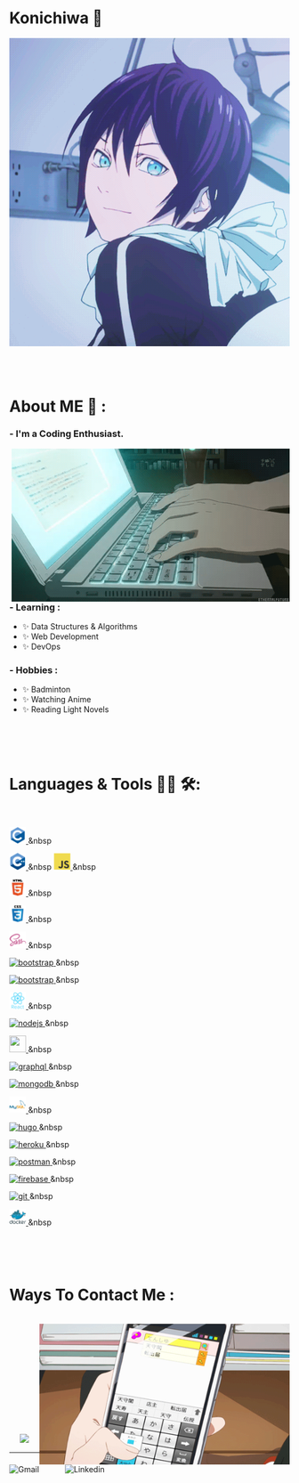 # Konichiwa 👋

<div align="center">
<img hight="300" width="600" alt="GIF" align="center" src="assests/a6610c886bdef355a7f6d463a9357843e454fc4f_hq.gif">
</div>

</br>
</br>
</br>


# About ME 💬 :

### - I'm a Coding Enthusiast.

<img hight="400" width="500" alt="GIF" align="right" src="assests/animesher.com_code-computer-html-197855.gif">

### - Learning :
- ✨ Data Structures & Algorithms
- ✨ Web Development
- ✨ DevOps

### - Hobbies : 
- ✨ Badminton 
- ✨ Watching Anime
- ✨ Reading Light Novels

</br>
</br>
</br>



# Languages & Tools 👨‍💻 🛠:
</br>

<p align="center">

<!-- For more icons please follow  https://github.com/MikeCodesDotNET/ColoredBadges -->
<!-- C -->
<a href="https://www.cprogramming.com/" target="_blank" rel="noreferrer"> <img src="https://raw.githubusercontent.com/devicons/devicon/master/icons/c/c-original.svg" alt="c" width="30" height="30"/> </a>&nbsp
<!-- C++ -->
<a href="https://www.w3schools.com/cpp/" target="_blank" rel="noreferrer"> <img src="https://raw.githubusercontent.com/devicons/devicon/master/icons/cplusplus/cplusplus-original.svg" alt="cplusplus" width="30" height="30"/> </a>&nbsp
<a href="https://developer.mozilla.org/en-US/docs/Web/JavaScript" target="_blank"> <img src="https://raw.githubusercontent.com/devicons/devicon/master/icons/javascript/javascript-original.svg" alt="javascript" width="30" height="30"/> </a>&nbsp
<!-- frontend -->
<!--    html  -->
   <a href="https://www.w3.org/html/" target="_blank"> <img src="https://raw.githubusercontent.com/devicons/devicon/master/icons/html5/html5-original-wordmark.svg" alt="html5" width="30" height="30"/> </a>&nbsp
<!--   css  -->
   <a href="https://www.w3schools.com/css/" target="_blank" rel="noreferrer"> <img src="https://raw.githubusercontent.com/devicons/devicon/master/icons/css3/css3-original-wordmark.svg" alt="css3" width="30" height="30"/> </a>&nbsp
<!--   scss  -->
<a href="https://sass-lang.com" target="_blank"> <img src="https://raw.githubusercontent.com/devicons/devicon/master/icons/sass/sass-original.svg" alt="sass" width="30" height="30"/> </a>&nbsp
  <!-- bootstrap   -->
   <a href="https://getbootstrap.com/" target="_blank"> <img src="https://cdn.jsdelivr.net/gh/devicons/devicon/icons/bootstrap/bootstrap-original.svg" alt="bootstrap" width="30" height="30" /> </a>&nbsp
<!--  material ui   -->
  <a href="https://mui.com/getting-started/usage/" target="_blank"> <img src="https://cdn.jsdelivr.net/gh/devicons/devicon/icons/materialui/materialui-original.svg" alt="bootstrap" width="30" height="30" /> </a>&nbsp
<!--   react  -->
<a href="https://reactjs.org/" target="_blank"> <img src="https://raw.githubusercontent.com/devicons/devicon/master/icons/react/react-original-wordmark.svg" alt="react" width="30" height="30"/> </a>&nbsp
<!--   nodejs  -->
<a href="https://nodejs.org/" target="_blank"> <img src="https://cdn.jsdelivr.net/gh/devicons/devicon/icons/nodejs/nodejs-original.svg" alt="nodejs" width="30" height="30" /> </a>&nbsp
<!--  express   -->
<a href="https://expressjs.com" target="_blank" rel="noreferrer" color="white"> <img src="https://upload.wikimedia.org/wikipedia/commons/thumb/8/88/Status_iucn_EX_icon.svg/480px-Status_iucn_EX_icon.svg.png" width="30" height="30"/> </a>&nbsp
<!-- Graphql -->
<a href="https://graphql.org" target="_blank" rel="noreferrer"> <img src="https://www.vectorlogo.zone/logos/graphql/graphql-icon.svg" alt="graphql" width="30" height="30"/> </a>&nbsp
<!--   mongodb  -->
<a href="https://www.mongodb.com/" target="_blank"> <img src="https://cdn.jsdelivr.net/gh/devicons/devicon/icons/mongodb/mongodb-original.svg" alt="mongodb" width="30" height="30"/> </a>&nbsp
<!-- mysql -->
<a href="https://www.mysql.com/" target="_blank" rel="noreferrer"> <img src="https://raw.githubusercontent.com/devicons/devicon/master/icons/mysql/mysql-original-wordmark.svg" alt="mysql" width="30" height="30"/> </a>&nbsp
<!-- hugo -->
<a href="https://gohugo.io/" target="_blank" rel="noreferrer"> <img src="https://api.iconify.design/logos-hugo.svg" alt="hugo" width="30" height="30"/> </a>&nbsp
<!-- heroku -->
<a href="https://heroku.com" target="_blank" rel="noreferrer"> <img src="https://www.vectorlogo.zone/logos/heroku/heroku-icon.svg" alt="heroku" width="25" height="25"/> </a>&nbsp
<!-- postman -->
<a href="https://postman.com" target="_blank" rel="noreferrer"> <img src="https://www.vectorlogo.zone/logos/getpostman/getpostman-icon.svg" alt="postman" width="30" height="30"/> </a>&nbsp
<!-- firebase -->
<a href="https://firebase.google.com/" target="_blank"> <img src="https://www.vectorlogo.zone/logos/firebase/firebase-icon.svg" alt="firebase" width="30" height="30"/> </a>&nbsp
<!--  git   -->
   <a href="https://git-scm.com/" target="_blank"> <img src="https://cdn.jsdelivr.net/gh/devicons/devicon/icons/git/git-original.svg" alt="git" width="30" height="30"/> </a>&nbsp
<!-- docker -->
<a href="https://www.docker.com/" target="_blank" rel="noreferrer"> <img src="https://raw.githubusercontent.com/devicons/devicon/master/icons/docker/docker-original-wordmark.svg" alt="docker" width="30" height="30"/> </a>&nbsp
    </p>
</p>
</br>
</br>
</br>



# Ways To Contact Me :

<p>
 </br>


<img hight="320" width="450" align="right" alt="GIF" src="assests/68747470733a2f2f73332e616d617a6f6e6177732e636f6d2f776174747061642d6d656469612d736572766963652f53746f7279496d6167652f6e33496f336758354a6f755159413d3d2d31382e313636386431313864363636386565363337303535333031333435342e676966.gif">

<a href="mailto:soumyardhal03@gmail.com">
 <img align="left" alt="Gmail" width="100" height="100" src="https://icons8.com/icon/37246/gmail-logo.png" />
</a>
<a href="https://www.linkedin.com/in/soumya-dhal-369b92206/">
  <img align="left" alt="Linkedin" width="100" height="100" src="https://img.icons8.com/doodle/48/000000/linkedin--v2.png" />
</br>
</br>
</br>
</a>
 </p>
 

</br>
</br>
</br>
</br>
</br>
</br>
</br>



<p align="center" >  
  <a href="https://github.com/anuraghazra/github-readme-stats"> 
<img  src="https://github-readme-stats.vercel.app/api?username=srdhal&&show_icons=true&theme=merko"/>
  </a>
  </p>

*************
